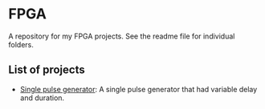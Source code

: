 # FPGA
A repository for my FPGA projects. See the readme file for individual folders.

## List of projects
- [Single pulse generator](./single_pulse_gen/README.md): A single pulse generator that had variable delay and duration.